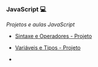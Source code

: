 ### JavaScript :computer: 

_Projetos e aulas JavaScript_ 

- [Sintaxe e Operadores - Projeto](https://github.com/BielFerreira03/Dio-GitHub/tree/main/JavaScript/Sintaxe%20e%20Operadores)

- [Variáveis e Tipos - Projeto](https://github.com/BielFerreira03/Dio-GitHub/tree/main/JavaScript/Vari%C3%A1veis%20e%20tipos)

- 